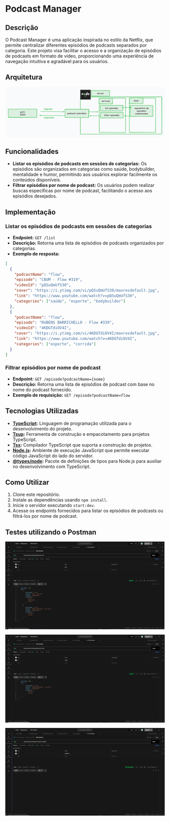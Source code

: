 # Podcast Manager

## Descrição

O Podcast Manager é uma aplicação inspirada no estilo da Netflix, que permite centralizar diferentes episódios de podcasts separados por categoria. Este projeto visa facilitar o acesso e a organização de episódios de podcasts em formato de vídeo, proporcionando uma experiência de navegação intuitiva e agradável para os usuários.

## Arquitetura
![Arquitetura do Projeto](/docs/arch/Untitled.png)

## Funcionalidades

- **Listar os episódios de podcasts em sessões de categorias:** Os episódios são organizados em categorias como saúde, bodybuilder, mentalidade e humor, permitindo aos usuários explorar facilmente os conteúdos disponíveis.
- **Filtrar episódios por nome de podcast:** Os usuários podem realizar buscas específicas por nome de podcast, facilitando o acesso aos episódios desejados.

## Implementação

### Listar os episódios de podcasts em sessões de categorias

- **Endpoint:** `GET /list`
- **Descrição:** Retorna uma lista de episódios de podcasts organizados por categorias.
- **Exemplo de resposta:**

```json
[
  {
    "podcastName": "flow",
    "episode": "CBUM - Flow #319",
    "videoId": "pQSuQmUfS30",
    "cover": "https://i.ytimg.com/vi/pQSuQmUfS30/maxresdefault.jpg",
    "link": "https://www.youtube.com/watch?v=pQSuQmUfS30",
    "categories": ["saúde", "esporte", "bodybuilder"]
  },
  {
    "podcastName": "flow",
    "episode": "RUBENS BARRICHELLO - Flow #339",
    "videoId": "4KDGTdiOV4I",
    "cover": "https://i.ytimg.com/vi/4KDGTdiOV4I/maxresdefault.jpg",
    "link": "https://www.youtube.com/watch?v=4KDGTdiOV4I",
    "categories": ["esporte", "corrida"]
  }
]
```

### Filtrar episódios por nome de podcast

- **Endpoint:** `GET /episode?podcastName={nome}`
- **Descrição:** Retorna uma lista de episódios de podcast com base no nome do podcast fornecido.
- **Exemplo de requisição:** `GET /episode?podcastName=flow`

## Tecnologias Utilizadas

- **[TypeScript](https://www.typescriptlang.org/):** Linguagem de programação utilizada para o desenvolvimento do projeto.
- **[Tsup](https://github.com/egoist/tsup):** Ferramenta de construção e empacotamento para projetos TypeScript.
- **[Tsx](https://github.com/egoist/tsx):** Compilador TypeScript que suporta a construção de projetos.
- **[Node.js](https://nodejs.org/):** Ambiente de execução JavaScript que permite executar código JavaScript do lado do servidor.
- **[@types/node](https://www.npmjs.com/package/@types/node):** Pacote de definições de tipos para Node.js para auxiliar no desenvolvimento com TypeScript.

## Como Utilizar

1. Clone este repositório.
2. Instale as dependências usando `npm install`.
3. Inicie o servidor executando `start:dev`.
4. Acesse os endpoints fornecidos para listar os episódios de podcasts ou filtrá-los por nome de podcast.


## Testes utilizando o Postman

![Teste utilizando a rota /api/podcasts?p=Flow](/docs/testes/p=Flow.PNG)

![Teste utilizando a rota /api/podcasts?p=Teste](/docs/testes/p=Teste.PNG)

![Teste utilizando a rota /api/podcasts?p=Undefined](/docs/testes/p=Undefined.PNG)

